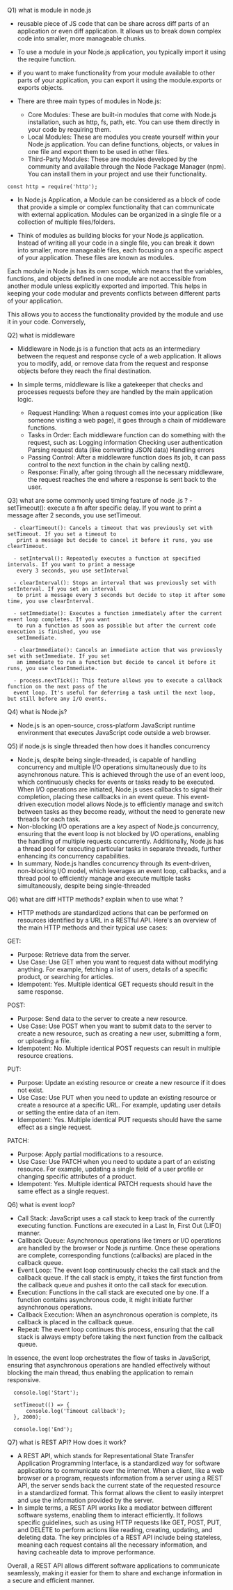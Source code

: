 Q1) what is module in node.js
  - reusable piece of JS code that can be share across diff parts of an application or even diff application. It allows us to break down complex code into smaller, more manageable chunks.
  - To use a module in your Node.js application, you typically import it using the require function.
  - if you want to make functionality from your module available to other parts of your application, you can export it using the module.exports or exports objects.



   -  There are three main types of modules in Node.js:
        - Core Modules: These are built-in modules that come with Node.js installation, such as http, fs, path, etc. You can use them directly in your code by requiring them.
        - Local Modules: These are modules you create yourself within your Node.js application. You can define functions, objects, or values in one file and export them to be used in other files.
        - Third-Party Modules: These are modules developed by the community and available through the Node Package Manager (npm). You can install them in your project and use their functionality.
    
    const http = require('http');

  - In Node.js Application, a Module can be considered as a block of code that provide a simple or complex functionality that can communicate with external application. Modules can be organized in a single file or a collection of multiple files/folders.

  - Think of modules as building blocks for your Node.js application. Instead of writing all your code in a single file, you can break it down into smaller, more manageable files, each focusing on a specific aspect of your application. These files are known as modules.

Each module in Node.js has its own scope, which means that the variables, functions, and objects defined in one module are not accessible from another module unless explicitly exported and imported. This helps in keeping your code modular and prevents conflicts between different parts of your application.

 This allows you to access the functionality provided by the module and use it in your code. Conversely, 


Q2) what is middleware
  - Middleware in Node.js is a function that acts as an intermediary between the request and response cycle of a web application. It allows you to modify, add, or remove data from the request and response objects before they reach the final destination.
  - In simple terms, middleware is like a gatekeeper that checks and processes requests before they are handled by the main application logic.           

      - Request Handling: When a request comes into your application (like someone visiting a web page), it goes through a chain of middleware functions.
      - Tasks in Order: Each middleware function can do something with the request, such as:
              Logging information
              Checking user authentication
              Parsing request data (like converting JSON data)
              Handling errors
      - Passing Control: After a middleware function does its job, it can pass control to the next function in the chain by calling next().
      - Response: Finally, after going through all the necessary middleware, the request reaches the end where a response is sent back to the user.


Q3) what are some commonly  used timing feature of node .js ?
      - setTimeout(): execute a fn after specific delay. If you want to print a message after 2 seconds, you use setTimeout.

      - clearTimeout(): Cancels a timeout that was previously set with setTimeout. If you set a timeout to
       print a message but decide to cancel it before it runs, you use clearTimeout.

      - setInterval(): Repeatedly executes a function at specified intervals. If you want to print a message
       every 3 seconds, you use setInterval

      - clearInterval(): Stops an interval that was previously set with setInterval. If you set an interval
       to print a message every 3 seconds but decide to stop it after some time, you use clearInterval.

      - setImmediate(): Executes a function immediately after the current event loop completes. If you want
       to run a function as soon as possible but after the current code execution is finished, you use 
       setImmediate.

      - clearImmediate(): Cancels an immediate action that was previously set with setImmediate. If you set
       an immediate to run a function but decide to cancel it before it runs, you use clearImmediate.

      - process.nextTick(): This feature allows you to execute a callback function on the next pass of the 
      event loop. It's useful for deferring a task until the next loop, but still before any I/O events.

Q4) what is Node.js?
 - Node.js is an open-source, cross-platform JavaScript runtime environment that executes JavaScript code outside a web browser.


Q5) if node.js is single threaded then how does it handles concurrency
  - Node.js, despite being single-threaded, is capable of handling concurrency and multiple I/O operations simultaneously due to its asynchronous nature. This is achieved through the use of an event loop, which continuously checks for events or tasks ready to be executed. When I/O operations are initiated, Node.js uses callbacks to signal their completion, placing these callbacks in an event queue. This event-driven execution model allows Node.js to efficiently manage and switch between tasks as they become ready, without the need to generate new threads for each task.
  - Non-blocking I/O operations are a key aspect of Node.js concurrency, ensuring that the event loop is not blocked by I/O operations, enabling the handling of multiple requests concurrently. Additionally, Node.js has a thread pool for executing particular tasks in separate threads, further enhancing its concurrency capabilities.
 - In summary, Node.js handles concurrency through its event-driven, non-blocking I/O model, which leverages an event loop, callbacks, and a thread pool to efficiently manage and execute multiple tasks simultaneously, despite being single-threaded


Q6) what are diff HTTP methods? explain when to use what ? 
 - HTTP methods are standardized actions that can be performed on resources identified by a URL in a RESTful API. Here's an overview of the main HTTP methods and their typical use cases:

GET:
   - Purpose: Retrieve data from the server.
   - Use Case: Use GET when you want to request data without modifying anything. For example, fetching a list
    of users, details of a specific product, or searching for articles.
   - Idempotent: Yes. Multiple identical GET requests should result in the same response.

POST:
   - Purpose: Send data to the server to create a new resource.
   - Use Case: Use POST when you want to submit data to the server to create a new resource, such as creating
    a new user, submitting a form, or uploading a file.
   - Idempotent: No. Multiple identical POST requests can result in multiple resource creations.

PUT:
   - Purpose: Update an existing resource or create a new resource if it does not exist.
   - Use Case: Use PUT when you need to update an existing resource or create a resource at a specific URL. 
   For example, updating user details or setting the entire data of an item.
   - Idempotent: Yes. Multiple identical PUT requests should have the same effect as a single request.

PATCH:
   - Purpose: Apply partial modifications to a resource.
   - Use Case: Use PATCH when you need to update a part of an existing resource. For example, updating a
    single field of a user profile or changing specific attributes of a product.
   - Idempotent: Yes. Multiple identical PATCH requests should have the same effect as a single request.


Q6) what is event loop?
 - Call Stack: JavaScript uses a call stack to keep track of the currently executing function. Functions are executed in a Last In, First Out (LIFO) manner.
  - Callback Queue: Asynchronous operations like timers or I/O operations are handled by the browser or Node.js runtime. Once these operations are complete, corresponding functions (callbacks) are placed in the callback queue.
 -  Event Loop: The event loop continuously checks the call stack and the callback queue. If the call stack is empty, it takes the first function from the callback queue and pushes it onto the call stack for execution.
 -  Execution: Functions in the call stack are executed one by one. If a function contains asynchronous code, it might initiate further asynchronous operations.
 -  Callback Execution: When an asynchronous operation is complete, its callback is placed in the callback queue.
 -  Repeat: The event loop continues this process, ensuring that the call stack is always empty before taking the next function from the callback queue.

  In essence, the event loop orchestrates the flow of tasks in JavaScript, ensuring that asynchronous operations are handled effectively without blocking the main thread, thus enabling the application to remain responsive.
  
      console.log('Start');

      setTimeout(() => {
          console.log('Timeout callback');
      }, 2000);

      console.log('End');


Q7) what is REST API? How does it work?
 - A REST API, which stands for Representational State Transfer Application Programming Interface, is a standardized way for software applications to communicate over the internet. When a client, like a web browser or a program, requests information from a server using a REST API, the server sends back the current state of the requested resource in a standardized format. This format allows the client to easily interpret and use the information provided by the server.
 - In simple terms, a REST API works like a mediator between different software systems, enabling them to interact efficiently. It follows specific guidelines, such as using HTTP requests like GET, POST, PUT, and DELETE to perform actions like reading, creating, updating, and deleting data. The key principles of a REST API include being stateless, meaning each request contains all the necessary information, and having cacheable data to improve performance.
 
Overall, a REST API allows different software applications to communicate seamlessly, making it easier for them to share and exchange information in a secure and efficient manner.


